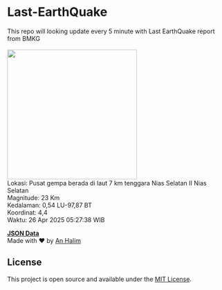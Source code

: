 # Last-EarthQuake
This repo will looking update every 5 minute with Last EarthQuake report from BMKG
<br>
<br>
<img src="undefined" width="300"/>
<br>
Lokasi: Pusat gempa berada di laut 7 km tenggara Nias Selatan  II Nias Selatan <br>
Magnitude: 23 Km <br>
Kedalaman: 0,54 LU-97,87 BT <br>
Koordinat: 4,4 <br>
Waktu: 26 Apr 2025 05:27:38 WIB <br>

<a href="./data/data.json">**JSON Data**</a>
<br>
Made with ❤️ by <a href="https://github.com/an-halim">An Halim</a>
## License

This project is open source and available under the [MIT License](LICENSE).
